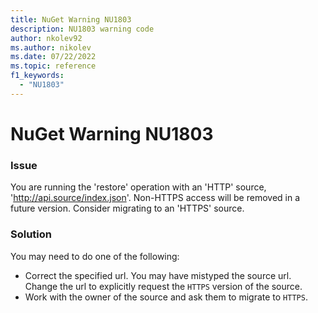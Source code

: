 ```yaml
---
title: NuGet Warning NU1803
description: NU1803 warning code
author: nkolev92
ms.author: nikolev
ms.date: 07/22/2022
ms.topic: reference
f1_keywords: 
  - "NU1803"
---
```


# NuGet Warning NU1803

### Issue

You are running the 'restore' operation with an 'HTTP' source, 'http://api.source/index.json'. Non-HTTPS access will be removed in a future version. Consider migrating to an 'HTTPS' source.

### Solution

You may need to do one of the following:

- Correct the specified url. You may have mistyped the source url. Change the url to explicitly request the `HTTPS` version of the source.
- Work with the owner of the source and ask them to migrate to `HTTPS`.